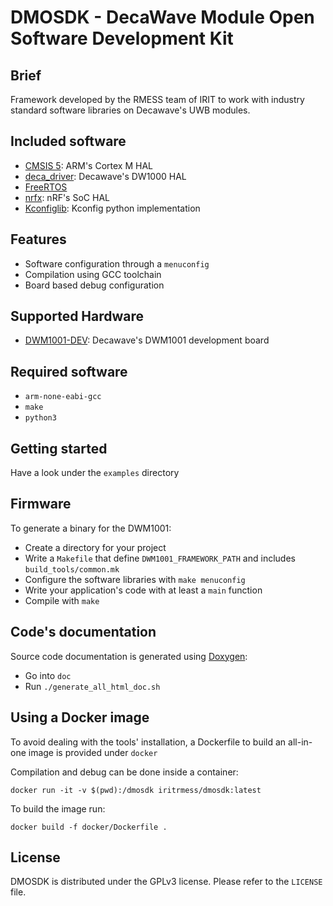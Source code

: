 # DMOSDK - DecaWave Module Open Software Development Kit

## Brief
Framework developed by the RMESS team of IRIT to work with industry standard software libraries on Decawave's UWB modules.

## Included software
*  [CMSIS 5](https://github.com/ARM-software/CMSIS_5): ARM's Cortex M HAL
*  [deca_driver](https://github.com/Decawave/dwm1001-examples/tree/master/deca_driver): Decawave's DW1000 HAL
*  [FreeRTOS](https://www.freertos.org/)
*  [nrfx](https://github.com/NordicSemiconductor/nrfx): nRF's SoC HAL
*  [Kconfiglib](https://github.com/ulfalizer/Kconfiglib): Kconfig python implementation

## Features
*  Software configuration through a `menuconfig`
*  Compilation using GCC toolchain
*  Board based debug configuration

## Supported Hardware
*  [DWM1001-DEV](https://www.decawave.com/product/dwm1001-development-board/): Decawave's DWM1001 development board

## Required software
*  `arm-none-eabi-gcc`
*  `make`
*  `python3`

## Getting started
Have a look under the `examples` directory

## Firmware
To generate a binary for the DWM1001:
* Create a directory for your project
* Write a `Makefile` that define `DWM1001_FRAMEWORK_PATH` and includes `build_tools/common.mk`
* Configure the software libraries with `make menuconfig`
* Write your application's code with at least a `main` function
* Compile with `make`

## Code's documentation
Source code documentation is generated using [Doxygen](http://doxygen.nl):
* Go into `doc`
* Run `./generate_all_html_doc.sh`

## Using a Docker image

To avoid dealing with the tools' installation, a Dockerfile to build an all-in-one image is provided under `docker`

Compilation and debug can be done inside a container:
```bash=
docker run -it -v $(pwd):/dmosdk iritrmess/dmosdk:latest
```

To build the image run:
```bash=
docker build -f docker/Dockerfile .
```

## License
DMOSDK is distributed under the GPLv3 license. Please refer to the `LICENSE` file.
